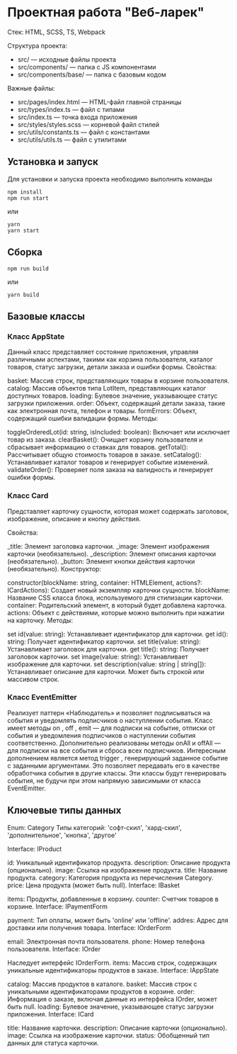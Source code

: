 # Проектная работа "Веб-ларек"

Стек: HTML, SCSS, TS, Webpack

Структура проекта:
- src/ — исходные файлы проекта
- src/components/ — папка с JS компонентами
- src/components/base/ — папка с базовым кодом

Важные файлы:
- src/pages/index.html — HTML-файл главной страницы
- src/types/index.ts — файл с типами
- src/index.ts — точка входа приложения
- src/styles/styles.scss — корневой файл стилей
- src/utils/constants.ts — файл с константами
- src/utils/utils.ts — файл с утилитами

## Установка и запуск
Для установки и запуска проекта необходимо выполнить команды

```
npm install
npm run start
```

или

```
yarn
yarn start
```
## Сборка

```
npm run build
```

или

```
yarn build
```
## Базовые классы
### Класс AppState
Данный класс представляет состояние приложения, управляя различными аспектами, такими как корзина пользователя, каталог товаров, статус загрузки, детали заказа и ошибки формы.
Свойства:

basket: Массив строк, представляющих товары в корзине пользователя.
catalog: Массив объектов типа LotItem, представляющих каталог доступных товаров.
loading: Булевое значение, указывающее статус загрузки приложения.
order: Объект, содержащий детали заказа, такие как электронная почта, телефон и товары.
formErrors: Объект, содержащий ошибки валидации формы.
Методы:

toggleOrderedLot(id: string, isIncluded: boolean): Включает или исключает товар из заказа.
clearBasket(): Очищает корзину пользователя и сбрасывает информацию о ставках для товаров.
getTotal(): Рассчитывает общую стоимость товаров в заказе.
setCatalog(): Устанавливает каталог товаров и генерирует событие изменений.
validateOrder(): Проверяет поля заказа на валидность и генерирует ошибки формы.

### Класс Card<T>

Представляет карточку сущности, которая может содержать заголовок, изображение, описание и кнопку действия.

Свойства:

_title: Элемент заголовка карточки.
_image: Элемент изображения карточки (необязательно).
_description: Элемент описания карточки (необязательно).
_button: Элемент кнопки действия карточки (необязательно).
Конструктор:

constructor(blockName: string, container: HTMLElement, actions?: ICardActions): Создает новый экземпляр карточки сущности.
blockName: Название CSS класса блока, используемого для стилизации карточки.
container: Родительский элемент, в который будет добавлена карточка.
actions: Объект с действиями, которые можно выполнить при нажатии на карточку.
Методы:

set id(value: string): Устанавливает идентификатор для карточки.
get id(): string: Получает идентификатор карточки.
set title(value: string): Устанавливает заголовок для карточки.
get title(): string: Получает заголовок карточки.
set image(value: string): Устанавливает изображение для карточки.
set description(value: string | string[]): Устанавливает описание для карточки. Может быть строкой или массивом строк.

### Класс EventEmitter
Реализует паттерн «Наблюдатель» и позволяет подписываться на события и уведомлять подписчиков
о наступлении события.
Класс имеет методы on ,  off ,  emit  — для подписки на событие, отписки от события и уведомления
подписчиков о наступлении события соответственно.
Дополнительно реализованы методы  onAll и  offAll  — для подписки на все события и сброса всех
подписчиков.
Интересным дополнением является метод  trigger , генерирующий заданное событие с заданными
аргументами. Это позволяет передавать его в качестве обработчика события в другие классы. Эти
классы будут генерировать события, не будучи при этом напрямую зависимыми от
класса  EventEmitter.

## Ключевые типы данных

Enum: Category
Типы категорий:
'софт-скил',
'хард-скил',
'дополнительное',
'кнопка',
'другое'

Interface: IProduct

id: Уникальный идентификатор продукта.
description: Описание продукта (опционально).
image: Ссылка на изображение продукта.
title: Название продукта.
category: Категория продукта из перечисления Category.
price: Цена продукта (может быть null).
Interface: IBasket

items: Продукты, добавленные в корзину.
counter: Счетчик товаров в корзине.
Interface: IPaymentForm

payment: Тип оплаты, может быть 'online' или 'offline'.
addres: Адрес для доставки или получения товара.
Interface: IOrderForm

email: Электронная почта пользователя.
phone: Номер телефона пользователя.
Interface: IOrder

Наследует интерфейс IOrderForm.
items: Массив строк, содержащих уникальные идентификаторы продуктов в заказе.
Interface: IAppState

catalog: Массив продуктов в каталоге.
basket: Массив строк с уникальными идентификаторами продуктов в корзине.
order: Информация о заказе, включая данные из интерфейса IOrder, может быть null.
loading: Булевое значение, указывающее статус загрузки приложения.
Interface: ICard<T>

title: Название карточки.
description: Описание карточки (опционально).
image: Ссылка на изображение карточки.
status: Обобщенный тип данных для статуса карточки.
